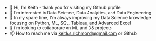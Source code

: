 - 👋   Hi, I’m Keith - thank you for visiting my Github prpfile
- 👀   I’m interested in Data Science, Data Analytics, and Data Engineering
- 🌱   In my spare time, I'm always improving my Data Science knowledge focusing on Python, ML, SQL, Tableau, and Advanced Excel
- 💞️   I’m looking to collaborate on ML and DS projects
- 📫   How to reach me via keith.s.richmond@gmail.com or Github 

<!---
krichmond19/krichmond19 is a ✨ special ✨ repository because its `README.md` (this file) appears on your GitHub profile.
You can click the Preview link to take a look at your changes.
--->
